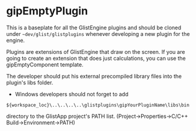 # gipEmptyPlugin
This is a baseplate for all the GlistEngine plugins and should be cloned under `~dev/glist/glistplugins` whenever developing a new plugin for the engine.

Plugins are extensions of GlistEngine that draw on the screen. If you are going to create an extension that does just calculations, you can use the gipEmptyComponent template.

The developer should put his external precompiled library files into the plugin's libs folder.

- Windows developers should not forget to add
```
${workspace_loc}\..\..\..\..\glistplugins\gipYourPluginName\libs\bin
```
directory to the GlistApp project's PATH list.
(Project->Properties->C/C++ Build->Environment->PATH)
